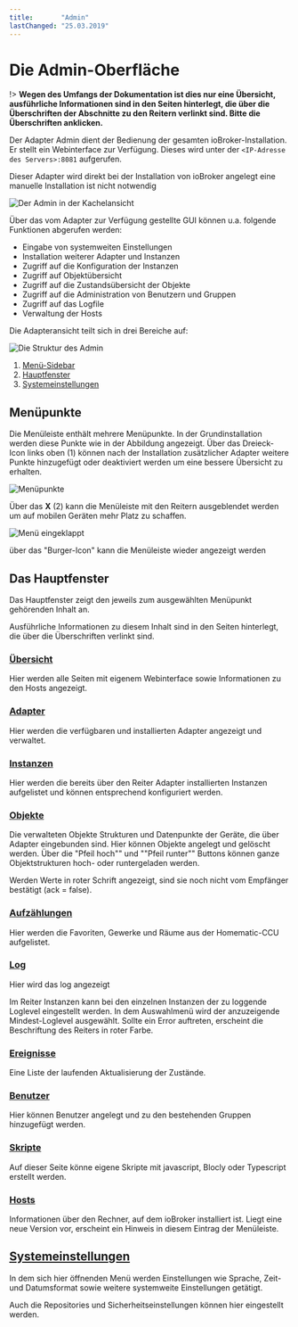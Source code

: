 ```yaml
---
title:       "Admin"
lastChanged: "25.03.2019"
---
```


# Die Admin-Oberfläche

!> **Wegen des Umfangs der Dokumentation ist dies nur eine Übersicht, ausführliche 
Informationen sind in den Seiten hinterlegt, die über die Überschriften der 
Abschnitte zu den Reitern verlinkt sind. Bitte die Überschriften anklicken.**


Der Adapter Admin dient der Bedienung der gesamten ioBroker-Installation. 
Er stellt ein Webinterface zur Verfügung. Dieses wird unter der 
``<IP-Adresse des Servers>:8081`` aufgerufen.

Dieser Adapter wird direkt bei der Installation von ioBroker angelegt eine manuelle 
Installation ist nicht notwendig

![Der Admin in der Kachelansicht](media/ADMIN_Adapter_Kachel.png)

Über das vom Adapter zur Verfügung gestellte GUI können u.a. folgende 
Funktionen abgerufen werden:

* Eingabe von systemweiten Einstellungen
* Installation weiterer Adapter und Instanzen
* Zugriff auf die Konfiguration der Instanzen
* Zugriff auf Objektübersicht
* Zugriff auf die Zustandsübersicht der Objekte
* Zugriff auf die Administration von Benutzern und Gruppen
* Zugriff auf das Logfile
* Verwaltung der Hosts

Die Adapteransicht teilt sich in drei Bereiche auf:

![Die Struktur des Admin](media/ADMIN_Screen_numbers.png)

1. [Menü-Sidebar](#Menüpunkte)
2. [Hauptfenster](#das-hauptfenster)
3. [Systemeinstellungen](#Systemeinstellungen)


## Menüpunkte
Die Menüleiste enthält mehrere Menüpunkte. In der Grundinstallation werden diese 
Punkte wie in der Abbildung angezeigt. Über das Dreieck-Icon links oben (1) können 
nach der Installation zusätzlicher Adapter weitere Punkte hinzugefügt oder deaktiviert 
werden um eine bessere Übersicht zu erhalten.

![Menüpunkte](media/ADMIN_Screen01_menuitems_numbers.png)

Über das **X**  (2) kann die Menüleiste mit den Reitern ausgeblendet werden um 
auf mobilen Geräten mehr Platz zu schaffen.

![Menü eingeklappt](media/ADMIN_Screen01_menucollapsed.png)

über das "Burger-Icon" kann die Menüleiste wieder angezeigt werden


## Das Hauptfenster
Das Hauptfenster zeigt den jeweils zum ausgewählten Menüpunkt gehörenden Inhalt an.

Ausführliche Informationen zu diesem Inhalt sind in den Seiten hinterlegt, die über die 
Überschriften verlinkt sind.

### [Übersicht](overview.md)
Hier werden alle Seiten mit eigenem Webinterface sowie Informationen zu den 
Hosts angezeigt.

### [Adapter](adapter.md)
Hier werden die verfügbaren und installierten Adapter angezeigt und verwaltet.

### [Instanzen](instances.md)
Hier werden die bereits über den Reiter Adapter installierten Instanzen aufgelistet 
und können entsprechend konfiguriert werden.

### [Objekte](objects.md)
Die verwalteten Objekte Strukturen und Datenpunkte der Geräte, die über Adapter 
eingebunden sind. Hier können Objekte angelegt und gelöscht werden. Über die 
"Pfeil hoch"" und ""Pfeil runter"" Buttons können ganze Objektstrukturen 
hoch- oder runtergeladen werden.

Werden Werte in roter Schrift angezeigt, sind sie noch nicht vom Empfänger 
bestätigt (ack = false).

### [Aufzählungen](enums.md)
Hier werden die Favoriten, Gewerke und Räume aus der Homematic-CCU aufgelistet.

### [Log](log.md)
Hier wird das log angezeigt

Im Reiter Instanzen kann bei den einzelnen Instanzen der zu loggende Loglevel 
eingestellt werden. In dem Auswahlmenü wird der anzuzeigende Mindest-Loglevel 
ausgewählt. Sollte ein Error auftreten, erscheint die Beschriftung des Reiters in roter Farbe.


### [Ereignisse](events.md)
Eine Liste der laufenden Aktualisierung der Zustände.

### [Benutzer](users.md)
Hier können Benutzer angelegt und zu den bestehenden Gruppen hinzugefügt werden.

### [Skripte](scripts.md)
Auf dieser Seite könne eigene Skripte mit javascript, Blocly oder Typescript erstellt werden.

### [Hosts](hosts.md)
Informationen über den Rechner, auf dem ioBroker installiert ist.  Liegt eine neue Version vor, 
erscheint ein Hinweis in diesem Eintrag der Menüleiste.


## [Systemeinstellungen](settings.md)
In dem sich hier öffnenden Menü werden Einstellungen wie Sprache, Zeit- und 
Datumsformat sowie weitere systemweite Einstellungen getätigt.

Auch die Repositories und Sicherheitseinstellungen können hier eingestellt werden.
